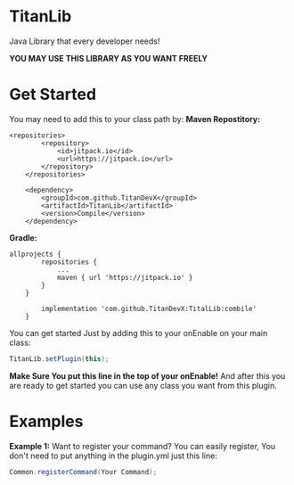 # TitanLib
Java Library that every developer needs!

__YOU MAY USE THIS LIBRARY AS YOU WANT FREELY__

# Get Started
You may need to add this to your class path by:
__Maven Repostitory:__
```
<repositories>
		<repository>
		    <id>jitpack.io</id>
		    <url>https://jitpack.io</url>
		</repository>
	</repositories>
```
```
	<dependency>
	    <groupId>com.github.TitanDevX</groupId>
	    <artifactId>TitanLib</artifactId>
	    <version>Compile</version>
	</dependency>
```

__Gradle:__
```
allprojects {
		repositories {
			...
			maven { url 'https://jitpack.io' }
		}
	}
```
```dependencies {
		implementation 'com.github.TitanDevX:TitalLib:combile'
	}
```

You can get started Just by adding this to your onEnable on your main class: 
```Java
TitanLib.setPlugin(this);
```
__Make Sure You put this line in the top of your onEnable!__
And after this you are ready to get started you can use any class you want from this plugin.

# Examples
__Example 1:__
Want to register your command? You can easily register, You don't need to put anything in the plugin.yml just this line:
```Java
Common.registerCommand(Your Command);
```


